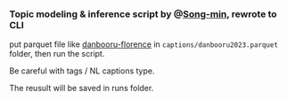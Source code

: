 ### Topic modeling & inference script by @[Song-min](https://github.com/MinSong2), rewrote to CLI

put parquet file like [danbooru-florence](https://huggingface.co/datasets/KBlueLeaf/danbooru2023-florence2-caption) in `captions/danbooru2023.parquet` folder, then run the script.

Be careful with tags / NL captions type.

The reusult will be saved in runs folder.
